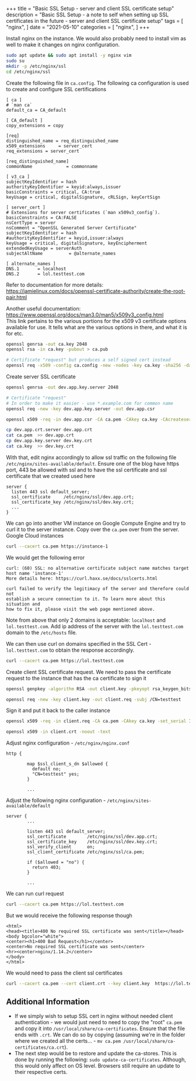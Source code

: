 +++
title = "Basic SSL Setup - server and client SSL certificate setup"
description = "Basic SSL Setup - a note to self when setting up SSL certificates in the future - server and client SSL certificate setup"
tags = [
    "nginx",
]
date = "2021-05-10"
categories = [
    "nginx",
]
+++

Install nginx on the instance. We would also probably need to install vim as well to make it changes on nginx configuration.

```bash
sudo apt update && sudo apt install -y nginx vim
sudo su
mkdir -p /etc/nginx/ssl
cd /etc/nginx/ssl
```

Create the following file in `ca.config`. The following ca configuration is used to create and configure SSL certifications

```
[ ca ]
# `man ca`
default_ca = CA_default

[ CA_default ]
copy_extensions = copy 

[req]
distinguished_name = req_distinguished_name
x509_extensions     = server_cert
req_extensions = server_cert

[req_distinguished_name]
commonName             = commonname

[ v3_ca ]
subjectKeyIdentifier = hash
authorityKeyIdentifier = keyid:always,issuer
basicConstraints = critical, CA:true
keyUsage = critical, digitalSignature, cRLSign, keyCertSign

[ server_cert ]
# Extensions for server certificates (`man x509v3_config`).
basicConstraints = CA:FALSE
nsCertType = server
nsComment = "OpenSSL Generated Server Certificate"
subjectKeyIdentifier = hash
#authorityKeyIdentifier = keyid,issuer:always
keyUsage = critical, digitalSignature, keyEncipherment
extendedKeyUsage = serverAuth
subjectAltName          = @alternate_names

[ alternate_names ]
DNS.1       = localhost
DNS.2       = lol.testtest.com
```

Refer to documentation for more details:  
https://jamielinux.com/docs/openssl-certificate-authority/create-the-root-pair.html

Another useful documentation:  
https://www.openssl.org/docs/man3.0/man5/x509v3_config.html  
This link pertains to the various portions for the x509 v3 certificate options available for use. It tells what are the various options in there, and what it is for etc.

```bash
openssl genrsa -out ca.key 2048
openssl rsa -in ca.key -pubout > ca.pub

# Certificate "request" but produces a self signed cert instead
openssl req -x509 -config ca.config -new -nodes -key ca.key -sha256 -days 365 -out ca.pem -extensions v3_ca
```

Create server SSL certificate

```bash
openssl genrsa -out dev.app.key.server 2048

# Certificate "request"
# In order to make it easier - use *.example.com for common name
openssl req -new -key dev.app.key.server -out dev.app.csr

openssl x509 -req -in dev.app.csr -CA ca.pem -CAkey ca.key -CAcreateserial -out dev.app.crt.server -days 365 -sha256 -extfile ca.config -extensions server_cert

cp dev.app.crt.server dev.app.crt
cat ca.pem  >> dev.app.crt
cp dev.app.key.server dev.key.crt
cat ca.key  >> dev.key.crt
```

With that, edit nginx accordingly to allow ssl traffic on the following file `/etc/nginx/sites-available/default`. Ensure one of the blog have https port, 443 be allowed with ssl and to have the ssl certificate and ssl certificate that we created used here

```
server {
  listen 443 ssl default_server;
  ssl_certificate     /etc/nginx/ssl/dev.app.crt;
  ssl_certificate_key /etc/nginx/ssl/dev.key.crt;
  ...
}
```

We can go into another VM instance on Google Compute Engine and try to curl it to the server instance. Copy over the `ca.pem` over from the server. Google Cloud instances 

```bash
curl --cacert ca.pem https://instance-1
```

We would get the following error

```
curl: (60) SSL: no alternative certificate subject name matches target host name 'instance-1'
More details here: https://curl.haxx.se/docs/sslcerts.html

curl failed to verify the legitimacy of the server and therefore could not
establish a secure connection to it. To learn more about this situation and
how to fix it, please visit the web page mentioned above.
```

Note from above that only 2 domains is acceptable: `localhost` and `lol.testtest.com`. Add ip address of the server with the `lol.testtest.com` domain to the `/etc/hosts` file.

We can then use curl on domains specified in the SSL Cert - `lol.testtest.com` to obtain the response accordingly.

```bash
curl --cacert ca.pem https://lol.testtest.com
```

Create client SSL certificate request. We need to pass the certificate request to the instance that has the ca certificate to sign it

```bash
openssl genpkey -algorithm RSA -out client.key -pkeyopt rsa_keygen_bits:2048

openssl req -new -key client.key -out client.req -subj /CN=testtest
```

Sign it and put it back to the caller instance

```bash
openssl x509 -req -in client.req -CA ca.pem -CAkey ca.key -set_serial 101 -extensions client -days 365 -sha256 -outform PEM -out client.crt

openssl x509 -in client.crt -noout -text
```

Adjust nginx configuration - `/etc/nginx/nginx.conf`

```
http {
        
        map $ssl_client_s_dn $allowed {
          default no;
          "CN=testtest" yes;
        }

        ...
```

Adjust the following nginx configuration - `/etc/nginx/sites-available/default`

```
server {
        ...

        listen 443 ssl default_server;
        ssl_certificate        /etc/nginx/ssl/dev.app.crt;
        ssl_certificate_key    /etc/nginx/ssl/dev.key.crt;
        ssl_verify_client      on;
        ssl_client_certificate /etc/nginx/ssl/ca.pem;
         
        if ($allowed = "no") {
          return 403;
        }

        ...
```

We can run curl request

```bash
curl --cacert ca.pem https://lol.testtest.com
```

But we would receive the following response though

```
<html>
<head><title>400 No required SSL certificate was sent</title></head>
<body bgcolor="white">
<center><h1>400 Bad Request</h1></center>
<center>No required SSL certificate was sent</center>
<hr><center>nginx/1.14.2</center>
</body>
</html>
```

We would need to pass the client ssl certificates

```bash
curl --cacert ca.pem --cert client.crt --key client.key  https://lol.testtest.com
```

## Additional Information

- If we simply wish to setup SSL cert in nginx without needed client authentication - we would just need to need to copy the "root" `ca.pem` and copy it into `/usr/local/share/ca-certificates`. Ensure that the file ends with `.crt`. We can do so by copying (assuming we're in the folder where we created all the certs... - `mv ca.pem /usr/local/share/ca-certificates/ca.crt`). 
- The next step would be to restore and update the ca-stores. This is done by running the following: `sudo update-ca-certificates`. Although, this would only affect on OS level. Browsers still require an update to their respective certs.